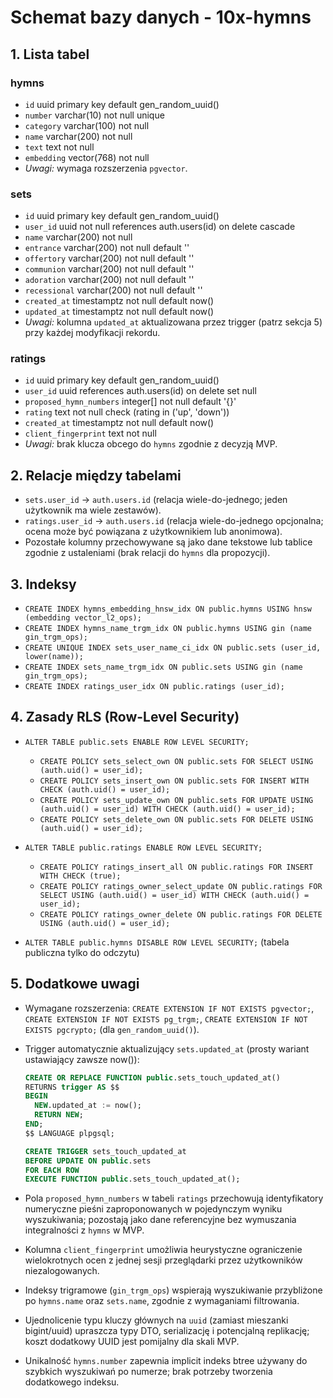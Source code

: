 # Schemat bazy danych - 10x-hymns

## 1. Lista tabel

### hymns

- `id` uuid primary key default gen_random_uuid()
- `number` varchar(10) not null unique
- `category` varchar(100) not null
- `name` varchar(200) not null
- `text` text not null
- `embedding` vector(768) not null
- _Uwagi:_ wymaga rozszerzenia `pgvector`.

### sets

- `id` uuid primary key default gen_random_uuid()
- `user_id` uuid not null references auth.users(id) on delete cascade
- `name` varchar(200) not null
- `entrance` varchar(200) not null default ''
- `offertory` varchar(200) not null default ''
- `communion` varchar(200) not null default ''
- `adoration` varchar(200) not null default ''
- `recessional` varchar(200) not null default ''
- `created_at` timestamptz not null default now()
- `updated_at` timestamptz not null default now()
- _Uwagi:_ kolumna `updated_at` aktualizowana przez trigger (patrz sekcja 5) przy każdej modyfikacji rekordu.

### ratings

- `id` uuid primary key default gen_random_uuid()
- `user_id` uuid references auth.users(id) on delete set null
- `proposed_hymn_numbers` integer[] not null default '{}'
- `rating` text not null check (rating in ('up', 'down'))
- `created_at` timestamptz not null default now()
- `client_fingerprint` text not null
- _Uwagi:_ brak klucza obcego do `hymns` zgodnie z decyzją MVP.

## 2. Relacje między tabelami

- `sets.user_id` → `auth.users.id` (relacja wiele-do-jednego; jeden użytkownik ma wiele zestawów).
- `ratings.user_id` → `auth.users.id` (relacja wiele-do-jednego opcjonalna; ocena może być powiązana z użytkownikiem lub anonimowa).
- Pozostałe kolumny przechowywane są jako dane tekstowe lub tablice zgodnie z ustaleniami (brak relacji do `hymns` dla propozycji).

## 3. Indeksy

- `CREATE INDEX hymns_embedding_hnsw_idx ON public.hymns USING hnsw (embedding vector_l2_ops);`
- `CREATE INDEX hymns_name_trgm_idx ON public.hymns USING gin (name gin_trgm_ops);`
- `CREATE UNIQUE INDEX sets_user_name_ci_idx ON public.sets (user_id, lower(name));`
- `CREATE INDEX sets_name_trgm_idx ON public.sets USING gin (name gin_trgm_ops);`
- `CREATE INDEX ratings_user_idx ON public.ratings (user_id);`

## 4. Zasady RLS (Row-Level Security)

- `ALTER TABLE public.sets ENABLE ROW LEVEL SECURITY;`
  - `CREATE POLICY sets_select_own ON public.sets FOR SELECT USING (auth.uid() = user_id);`
  - `CREATE POLICY sets_insert_own ON public.sets FOR INSERT WITH CHECK (auth.uid() = user_id);`
  - `CREATE POLICY sets_update_own ON public.sets FOR UPDATE USING (auth.uid() = user_id) WITH CHECK (auth.uid() = user_id);`
  - `CREATE POLICY sets_delete_own ON public.sets FOR DELETE USING (auth.uid() = user_id);`

- `ALTER TABLE public.ratings ENABLE ROW LEVEL SECURITY;`
  - `CREATE POLICY ratings_insert_all ON public.ratings FOR INSERT WITH CHECK (true);`
  - `CREATE POLICY ratings_owner_select_update ON public.ratings FOR SELECT USING (auth.uid() = user_id) WITH CHECK (auth.uid() = user_id);`
  - `CREATE POLICY ratings_owner_delete ON public.ratings FOR DELETE USING (auth.uid() = user_id);`

- `ALTER TABLE public.hymns DISABLE ROW LEVEL SECURITY;` (tabela publiczna tylko do odczytu)

## 5. Dodatkowe uwagi

- Wymagane rozszerzenia: `CREATE EXTENSION IF NOT EXISTS pgvector;`, `CREATE EXTENSION IF NOT EXISTS pg_trgm;`, `CREATE EXTENSION IF NOT EXISTS pgcrypto;` (dla `gen_random_uuid()`).
- Trigger automatycznie aktualizujący `sets.updated_at` (prosty wariant ustawiający zawsze now()):

  ```sql
  CREATE OR REPLACE FUNCTION public.sets_touch_updated_at()
  RETURNS trigger AS $$
  BEGIN
    NEW.updated_at := now();
    RETURN NEW;
  END;
  $$ LANGUAGE plpgsql;

  CREATE TRIGGER sets_touch_updated_at
  BEFORE UPDATE ON public.sets
  FOR EACH ROW
  EXECUTE FUNCTION public.sets_touch_updated_at();
  ```

- Pola `proposed_hymn_numbers` w tabeli `ratings` przechowują identyfikatory numeryczne pieśni zaproponowanych w pojedynczym wyniku wyszukiwania; pozostają jako dane referencyjne bez wymuszania integralności z `hymns` w MVP.
- Kolumna `client_fingerprint` umożliwia heurystyczne ograniczenie wielokrotnych ocen z jednej sesji przeglądarki przez użytkowników niezalogowanych.
- Indeksy trigramowe (`gin_trgm_ops`) wspierają wyszukiwanie przybliżone po `hymns.name` oraz `sets.name`, zgodnie z wymaganiami filtrowania.
- Ujednolicenie typu kluczy głównych na `uuid` (zamiast mieszanki bigint/uuid) upraszcza typy DTO, serializację i potencjalną replikację; koszt dodatkowy UUID jest pomijalny dla skali MVP.
- Unikalność `hymns.number` zapewnia implicit indeks btree używany do szybkich wyszukiwań po numerze; brak potrzeby tworzenia dodatkowego indeksu.
